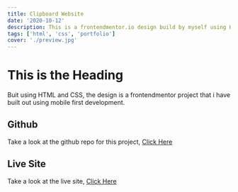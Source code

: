 ```yaml
---
title: Clipboard Website
date: '2020-10-12'
description: This is a frontendmentor.io design build by myself using HTML and CSS
tags: ['html', 'css', 'portfolio']
cover: './preview.jpg'
---
```


# This is the Heading

Buit using HTML and CSS, the design is a frontendmentor project that i have built out using mobile first development.


## Github
Take a look at the github repo for this project, <a href='https://github.com/waynefox/clipboard-landing-page' target='_blank'>Click Here</a>
## Live Site
Take a look at the live site, <a href='https://clipboard-landing-page-wfox.netlify.app/' target='_blank'>Click Here</a>